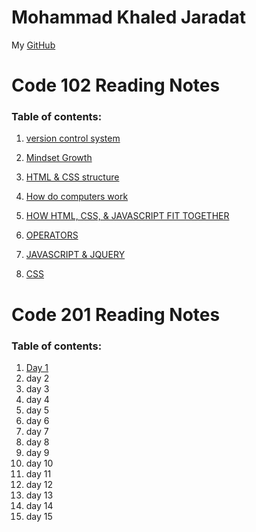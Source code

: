# **Mohammad Khaled Jaradat**
My [GitHub](https://github.com/muhmadJaradat) 

# Code 102 Reading Notes

### Table of contents:
1. [version control system](https://muhmadjaradat.github.io/Reading-note/Version_control_system)

2. [Mindset Growth](https://muhmadjaradat.github.io/Reading-note/Growth_%20mindset)

3. [HTML & CSS structure](https://muhmadjaradat.github.io/Reading-note/Read03)
4. [How do computers work](https://muhmadjaradat.github.io/Reading-note/Read04b)
5. [HOW HTML, CSS, & JAVASCRIPT FIT TOGETHER](https://muhmadjaradat.github.io/Reading-note/Read04c)
6. [OPERATORS](https://muhmadjaradat.github.io/Reading-note/Read05)
7. [JAVASCRIPT & JQUERY](https://muhmadjaradat.github.io/Reading-note/Reading04)
8. [CSS](https://muhmadjaradat.github.io/Reading-note/read06b)

# Code 201 Reading Notes

### Table of contents:
1. [Day 1](https://muhmadjaradat.github.io/Reading-note/Code201/Read01)
2. day 2
3. day 3
4. day 4
5. day 5
6. day 6
7. day 7
8. day 8
9. day 9
10. day 10
11. day 11
12. day 12
13. day 13
14. day 14
15. day 15